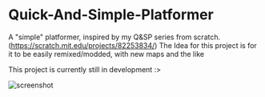 # Quick-And-Simple-Platformer
A "simple" platformer, inspired by my Q&amp;SP series from scratch. (https://scratch.mit.edu/projects/82253834/)
The Idea for this project is for it to be easily remixed/modded, with new maps and the like

This project is currently still in development :>

![screenshot](https://cdn.discordapp.com/attachments/577832597686583310/756097600884834324/Screen_Shot_2020-09-17_at_6.13.56_pm.png)
